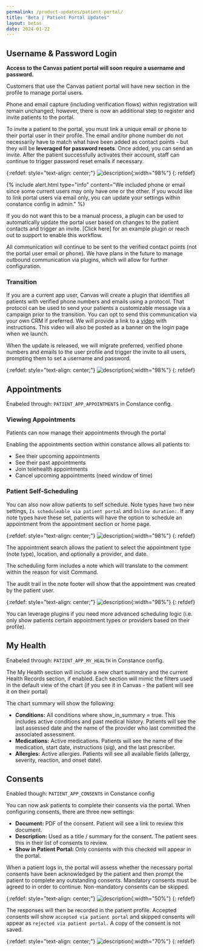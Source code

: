 ```yaml
---
permalink: /product-updates/patient-portal/
title: "Beta | Patient Portal Updates"
layout: betas
date: 2024-01-22
---
```


## Username & Password Login
**Access to the Canvas patient portal will soon require a username and password.**

Customers that use the Canvas patient portal will have new section in the profile to manage portal users. 

Phone and email capture (including verification flows) within registration will remain unchanged; however, there is now an additional step to register and invite patients to the portal. 

To invite a patient to the portal, you must link a unique email or phone to their portal user in their profile. The email and/or phone number do not necessarily have to match what have been added as contact points - but they will be **leveraged for password resets**. Once added, you can send an invite. After the patient successfully activates their account, staff can continue to trigger password reset emails if necessary.

{:refdef: style="text-align: center;"}
![description](/assets/images/patient-reg.gif){:width="98%"}
{: refdef}

{% include alert.html type="info" content="We included phone or email since some current users may only have one or the other. If you would like to link portal users via email only, you can update your settings within constance config in admin." %}

If you do not want this to be a manual process, a plugin can be used to automatically update the portal user based on changes to the patient contacts and trigger an invite. [Click here] for an example plugin or reach out to support to enable this workflow.

All communication will continue to be sent to the verified contact points (not the portal user email or phone). We have plans in the future to manage outbound communication via plugins, which will allow for further configuration.


### Transition
If you are a current app user, Canvas will create a plugin that identifies all patients with verified phone numbers and emails using a protocol. That protocol can be used to send your patients a customizable message via a campaign prior to the transition. You can opt to send this communication via your own CRM if preferred. We will provide a link to a [video](youtube) with instructions. This video will also be posted as a banner on the login page when we launch.

When the update is released, we will migrate preferred, verified phone numbers and emails to the user profile and trigger the invite to all users, prompting them to set a username and password. 

{:refdef: style="text-align: center;"}
![description](/assets/images/portal-invite.gif){:width="98%"}
{: refdef}

## Appointments

Enabeled through: `PATIENT_APP_APPOINTMENTS` in Constance config.

### Viewing Appointments
Patients can now manage their appointments through the portal

Enabling the appointments section within constance allows all patients to: 
- See their upcoming appointments
- See their past appointments
- Join telehealth appointments
- Cancel upcoming appointments (need window of time)

### Patient Self-Scheduling
You can also now allow patients to self schedule. Note types have two new settings, `Is scheduleable via patient portal` and `Online duration:`. If any note types have these set, patients will have the option to schedule an appointment from the appointment section or home page. 

{:refdef: style="text-align: center;"}
![description](/assets/images/portal-scheduling-settings.png){:width="98%"}
{: refdef}


The appointment search allows the patient to select the appointment type (note type), location, and optionally a provider, and date. 

The scheduling form includes a note which will translate to the comment within the reason for visit Command.

The audit trail in the note footer will show that the appointment was created by the patient user.

{:refdef: style="text-align: center;"}
![description](/assets/images/patient-scheduling.gif){:width="98%"}
{: refdef}

You can leverage plugins if you need more advanced scheduling logic (i.e. only show patients certain appointment types or providers based on their profile).  


## My Health

Enabeled through: `PATIENT_APP_MY_HEALTH` in Constance config.

The My Health section will include a new chart summary and the current Health Records section, if enabled. Each section will mimic the filters used in the default view of the chart (if you see it in Canvas - the patient will see it on their portal)

The chart summary will show the following:

- **Conditions:** All conditions where show_in_summary = true. This includes active conditions and past medical history. Patients will see the last assessed date and the name of the provider who last committed the associated assessment. 
- **Medications:** Active medications. Patients will see the name of the medication, start date, instructions (sig), and the last prescriber.
- **Allergies:** Active allergies. Patients will see all available fields (allergy, severity, reaction, and onset date).


## Consents

Enabled though: `PATIENT_APP_CONSENTS` in Constance config

You can now ask patients to complete their consents via the portal. When configuring consents, there are three new settings: 
- **Document:** PDF of the consent. Patient will see a link to review this document. 
- **Description:** Used as a title / summary for the consent. The patient sees this in their list of consents to review. 
- **Show in Patient Portal:** Only consents with this checked will appear in the portal. 

When a patient logs in, the portal will assess whether the necessary portal consents have been acknowledged by the patient and then prompt the patient to complete any outstanding consents. Mandatory consents must be agreed to in order to continue. Non-mandatory consents can be skipped.

{:refdef: style="text-align: center;"}
![description](/assets/images/portal-consents.png){:width="50%"}
{: refdef}

The responses will then be recorded in the patient profile. Accepted consents will show `accepted via patient portal` and skipped consents will appear as `rejected via patient portal.` A copy of the consent is not saved. 

{:refdef: style="text-align: center;"}
![description](/assets/images/portal-consents-profile.png){:width="70%"}
{: refdef}
